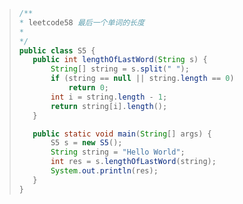 >```java
>/**
> * leetcode58 最后一个单词的长度
> *
> */
>public class S5 {
>    public int lengthOfLastWord(String s) {
>        String[] string = s.split(" ");
>        if (string == null || string.length == 0)
>            return 0;
>        int i = string.length - 1;
>        return string[i].length();
>    }
>
>    public static void main(String[] args) {
>        S5 s = new S5();
>        String string = "Hello World";
>        int res = s.lengthOfLastWord(string);
>        System.out.println(res);
>    }
>}
>```


